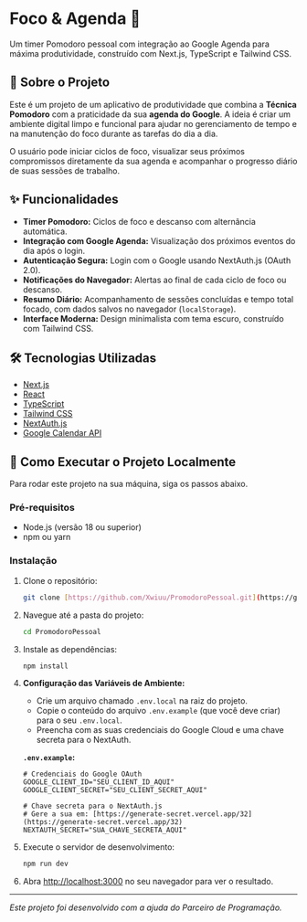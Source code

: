 # Foco & Agenda 🎯

Um timer Pomodoro pessoal com integração ao Google Agenda para máxima produtividade, construído com Next.js, TypeScript e Tailwind CSS.

## 📖 Sobre o Projeto

Este é um projeto de um aplicativo de produtividade que combina a **Técnica Pomodoro** com a praticidade da sua **agenda do Google**. A ideia é criar um ambiente digital limpo e funcional para ajudar no gerenciamento de tempo e na manutenção do foco durante as tarefas do dia a dia.

O usuário pode iniciar ciclos de foco, visualizar seus próximos compromissos diretamente da sua agenda e acompanhar o progresso diário de suas sessões de trabalho.

## ✨ Funcionalidades

- **Timer Pomodoro:** Ciclos de foco e descanso com alternância automática.
- **Integração com Google Agenda:** Visualização dos próximos eventos do dia após o login.
- **Autenticação Segura:** Login com o Google usando NextAuth.js (OAuth 2.0).
- **Notificações do Navegador:** Alertas ao final de cada ciclo de foco ou descanso.
- **Resumo Diário:** Acompanhamento de sessões concluídas e tempo total focado, com dados salvos no navegador (`localStorage`).
- **Interface Moderna:** Design minimalista com tema escuro, construído com Tailwind CSS.

## 🛠️ Tecnologias Utilizadas

- [Next.js](https://nextjs.org/)
- [React](https://reactjs.org/)
- [TypeScript](https://www.typescriptlang.org/)
- [Tailwind CSS](https://tailwindcss.com/)
- [NextAuth.js](https://next-auth.js.org/)
- [Google Calendar API](https://developers.google.com/calendar)

## 🚀 Como Executar o Projeto Localmente

Para rodar este projeto na sua máquina, siga os passos abaixo.

### Pré-requisitos

- Node.js (versão 18 ou superior)
- npm ou yarn

### Instalação

1.  Clone o repositório:
    ```sh
    git clone [https://github.com/Xwiuu/PromodoroPessoal.git](https://github.com/Xwiuu/PromodoroPessoal.git)
    ```
2.  Navegue até a pasta do projeto:
    ```sh
    cd PromodoroPessoal
    ```
3.  Instale as dependências:
    ```sh
    npm install
    ```
4.  **Configuração das Variáveis de Ambiente:**

    - Crie um arquivo chamado `.env.local` na raiz do projeto.
    - Copie o conteúdo do arquivo `.env.example` (que você deve criar) para o seu `.env.local`.
    - Preencha com as suas credenciais do Google Cloud e uma chave secreta para o NextAuth.

    **`.env.example`:**

    ```env
    # Credenciais do Google OAuth
    GOOGLE_CLIENT_ID="SEU_CLIENT_ID_AQUI"
    GOOGLE_CLIENT_SECRET="SEU_CLIENT_SECRET_AQUI"

    # Chave secreta para o NextAuth.js
    # Gere a sua em: [https://generate-secret.vercel.app/32](https://generate-secret.vercel.app/32)
    NEXTAUTH_SECRET="SUA_CHAVE_SECRETA_AQUI"
    ```

5.  Execute o servidor de desenvolvimento:

    ```sh
    npm run dev
    ```

6.  Abra [http://localhost:3000](http://localhost:3000) no seu navegador para ver o resultado.

---

_Este projeto foi desenvolvido com a ajuda do Parceiro de Programação._
